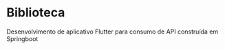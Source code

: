 # Biblioteca

Desenvolvimento de aplicativo Flutter para consumo de API construída em Springboot   


